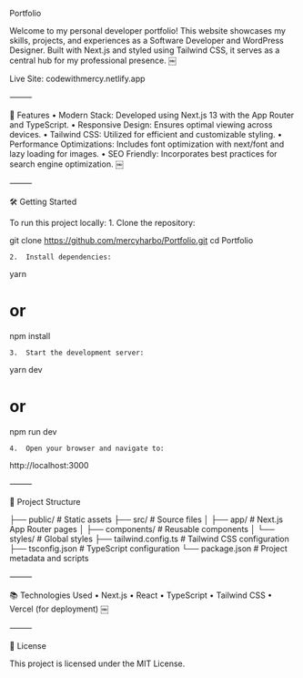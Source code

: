Portfolio

Welcome to my personal developer portfolio! This website showcases my skills, projects, and experiences as a Software Developer and WordPress Designer. Built with Next.js and styled using Tailwind CSS, it serves as a central hub for my professional presence. ￼

Live Site: codewithmercy.netlify.app

⸻

🚀 Features
• Modern Stack: Developed using Next.js 13 with the App Router and TypeScript.
• Responsive Design: Ensures optimal viewing across devices.
• Tailwind CSS: Utilized for efficient and customizable styling.
• Performance Optimizations: Includes font optimization with next/font and lazy loading for images.
• SEO Friendly: Incorporates best practices for search engine optimization. ￼

⸻

🛠️ Getting Started

To run this project locally: 1. Clone the repository:

git clone https://github.com/mercyharbo/Portfolio.git
cd Portfolio

    2.	Install dependencies:

yarn

# or

npm install

    3.	Start the development server:

yarn dev

# or

npm run dev

    4.	Open your browser and navigate to:

http://localhost:3000

⸻

📁 Project Structure

├── public/ # Static assets
├── src/ # Source files
│ ├── app/ # Next.js App Router pages
│ ├── components/ # Reusable components
│ └── styles/ # Global styles
├── tailwind.config.ts # Tailwind CSS configuration
├── tsconfig.json # TypeScript configuration
└── package.json # Project metadata and scripts

⸻

📚 Technologies Used
• Next.js
• React
• TypeScript
• Tailwind CSS
• Vercel (for deployment) ￼

⸻

📄 License

This project is licensed under the MIT License.
